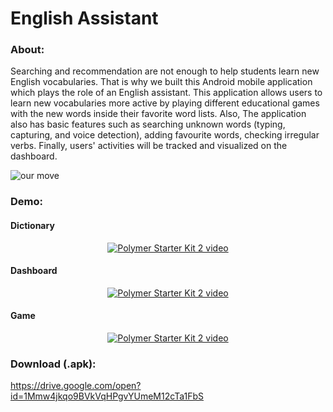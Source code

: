 # English Assistant
### About:
Searching and recommendation are not enough to help students learn new English vocabularies. That is why we built this Android mobile application which plays the role of an English assistant. This application allows users to learn new vocabularies more active by playing different educational games with the new words inside their favorite word lists. Also, The application also has basic features such as searching unknown words (typing, capturing, and voice detection), adding favourite words, checking irregular verbs. Finally, users' activities will be tracked and visualized on the dashboard. 

![our move](https://user-images.githubusercontent.com/34677577/39404699-d7d9eb10-4bdb-11e8-81a9-4cd683a215fb.PNG)

### Demo:
#### Dictionary
<p align="center">
  <a href="https://www.youtube.com/watch?v=gg6ZemHq2Zc" target="_blank">
    <img src="https://img.youtube.com/vi/gg6ZemHq2Zc/0.jpg" alt="Polymer Starter Kit 2 video">
  </a>
</p>

#### Dashboard
<p align="center">
  <a href="https://www.youtube.com/watch?v=7r7bPlChhc0" target="_blank">
    <img src="https://img.youtube.com/vi/7r7bPlChhc0/0.jpg" alt="Polymer Starter Kit 2 video">
  </a>
</p>

#### Game
<p align="center">
  <a href="https://https://www.youtube.com/watch?v=a72onFOPCRU" target="_blank">
    <img src="https://img.youtube.com/vi/a72onFOPCRU/0.jpg" alt="Polymer Starter Kit 2 video">
  </a>
</p>

### Download (.apk):
https://drive.google.com/open?id=1Mmw4jkqo9BVkVqHPgvYUmeM12cTa1FbS
